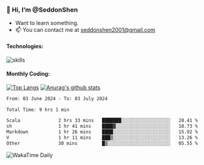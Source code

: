 ### 👋 Hi, I’m @SeddonShen
- Want to learn something.
- 📫 You can contact me at seddonshen2001@gmail.com

#### Technologies:

![skills](https://skillicons.dev/icons?i=scala,js,html,css,bootstrap,jquery,c,cpp,cloudflare,django,docker,flask,git,github,githubactions,linux,latex,mysql,nodejs,ps,php,pr,py,raspberrypi,redis,unreal,v,vscode,vue,bash)

#### Monthly Coding:
[![Top Langs](https://github-readme-stats.vercel.app/api/top-langs?username=seddonshen&show_icons=true&locale=en&layout=compact&hide=html&langs_count=8)](https://github.com/SeddonShen/)
[![Anurag's github stats](https://github-readme-stats.vercel.app/api?username=SeddonShen&count_private=true&show_icons=true)](https://github.com/anuraghazra/github-readme-stats)
<!--START_SECTION:waka-->

```txt
From: 03 June 2024 - To: 03 July 2024

Total Time: 9 hrs 1 min

Scala              2 hrs 33 mins   ███████░░░░░░░░░░░░░░░░░░   28.41 %
sh                 1 hr 41 mins    ████▓░░░░░░░░░░░░░░░░░░░░   18.73 %
Markdown           1 hr 26 mins    ████░░░░░░░░░░░░░░░░░░░░░   15.92 %
V                  1 hr 11 mins    ███▒░░░░░░░░░░░░░░░░░░░░░   13.26 %
Other              30 mins         █▒░░░░░░░░░░░░░░░░░░░░░░░   05.55 %
```

<!--END_SECTION:waka-->

![WakaTime Daily](https://wakatime.com/share/@seddon2001/61a7e342-5f12-4fea-bf92-1fac161e97d6.svg)
<!---
SeddonShen/SeddonShen is a ✨ special ✨ repository because its `README.md` (this file) appears on your GitHub profile.
You can click the Preview link to take a look at your changes.
--->
